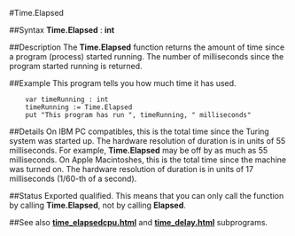 
#Time.Elapsed

##Syntax
**Time.Elapsed** : **int**



##Description
The **Time.Elapsed** function returns the amount of time since a program (process) started running. The number of milliseconds since the program started running is returned.



##Example
This program tells you how much time it has used.


        var timeRunning : int
        timeRunning := Time.Elapsed
        put "This program has run ", timeRunning, " milliseconds"
##Details
On IBM PC compatibles, this is the total time since the Turing system was started up. The hardware resolution of duration is in units of 55 milliseconds. For example, **Time.Elapsed** may be off by as much as 55 milliseconds.
On Apple Macintoshes, this is the total time since the machine was turned on. The hardware resolution of duration is in units of 17 milliseconds (1/60-th of a second).



##Status
Exported qualified.
This means that you can only call the function by calling **Time.Elapsed**, not by calling **Elapsed**.



##See also
**[time_elapsedcpu.html](Time.ElapsedCPU)** and **[time_delay.html](Time.Delay)** subprograms.


